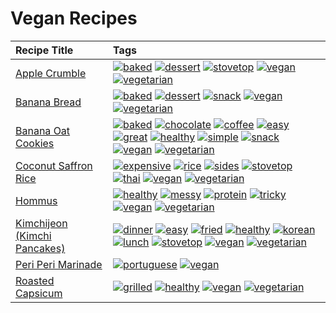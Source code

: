 # Vegan Recipes 

|Recipe Title|Tags
|:---|:---|
|[Apple Crumble](../recipes/applecrumble.md)|<a href="tags/baked.html"><img src="https://img.shields.io/badge/tag-baked-c5d714" alt="baked" /></a> <a href="tags/dessert.html"><img src="https://img.shields.io/badge/tag-dessert-84f8cf" alt="dessert" /></a> <a href="tags/stovetop.html"><img src="https://img.shields.io/badge/tag-stovetop-9bf4b7" alt="stovetop" /></a> <a href="tags/vegan.html"><img src="https://img.shields.io/badge/tag-vegan-6f4790" alt="vegan" /></a> <a href="tags/vegetarian.html"><img src="https://img.shields.io/badge/tag-vegetarian-473080" alt="vegetarian" /></a>|
|[Banana Bread](../recipes/bananabread.md)|<a href="tags/baked.html"><img src="https://img.shields.io/badge/tag-baked-c5d714" alt="baked" /></a> <a href="tags/dessert.html"><img src="https://img.shields.io/badge/tag-dessert-84f8cf" alt="dessert" /></a> <a href="tags/snack.html"><img src="https://img.shields.io/badge/tag-snack-33b5de" alt="snack" /></a> <a href="tags/vegan.html"><img src="https://img.shields.io/badge/tag-vegan-6f4790" alt="vegan" /></a> <a href="tags/vegetarian.html"><img src="https://img.shields.io/badge/tag-vegetarian-473080" alt="vegetarian" /></a>|
|[Banana Oat Cookies](../recipes/bananaoatcookies.md)|<a href="tags/baked.html"><img src="https://img.shields.io/badge/tag-baked-c5d714" alt="baked" /></a> <a href="tags/chocolate.html"><img src="https://img.shields.io/badge/tag-chocolate-a168f4" alt="chocolate" /></a> <a href="tags/coffee.html"><img src="https://img.shields.io/badge/tag-coffee-e2851f" alt="coffee" /></a> <a href="tags/easy.html"><img src="https://img.shields.io/badge/tag-easy-72fcc" alt="easy" /></a> <a href="tags/great.html"><img src="https://img.shields.io/badge/tag-great-0fcaa" alt="great" /></a> <a href="tags/healthy.html"><img src="https://img.shields.io/badge/tag-healthy-7ca620" alt="healthy" /></a> <a href="tags/simple.html"><img src="https://img.shields.io/badge/tag-simple-61717a" alt="simple" /></a> <a href="tags/snack.html"><img src="https://img.shields.io/badge/tag-snack-33b5de" alt="snack" /></a> <a href="tags/vegan.html"><img src="https://img.shields.io/badge/tag-vegan-6f4790" alt="vegan" /></a> <a href="tags/vegetarian.html"><img src="https://img.shields.io/badge/tag-vegetarian-473080" alt="vegetarian" /></a>|
|[Coconut Saffron Rice](../recipes/coconutsaffronrice.md)|<a href="tags/expensive.html"><img src="https://img.shields.io/badge/tag-expensive-5c1fef" alt="expensive" /></a> <a href="tags/rice.html"><img src="https://img.shields.io/badge/tag-rice-25a9f1" alt="rice" /></a> <a href="tags/sides.html"><img src="https://img.shields.io/badge/tag-sides-12b63" alt="sides" /></a> <a href="tags/stovetop.html"><img src="https://img.shields.io/badge/tag-stovetop-9bf4b7" alt="stovetop" /></a> <a href="tags/thai.html"><img src="https://img.shields.io/badge/tag-thai-1433c8" alt="thai" /></a> <a href="tags/vegan.html"><img src="https://img.shields.io/badge/tag-vegan-6f4790" alt="vegan" /></a> <a href="tags/vegetarian.html"><img src="https://img.shields.io/badge/tag-vegetarian-473080" alt="vegetarian" /></a>|
|[Hommus](../recipes/hommus.md)|<a href="tags/healthy.html"><img src="https://img.shields.io/badge/tag-healthy-7ca620" alt="healthy" /></a> <a href="tags/messy.html"><img src="https://img.shields.io/badge/tag-messy-8ce6fc" alt="messy" /></a> <a href="tags/protein.html"><img src="https://img.shields.io/badge/tag-protein-b6c680" alt="protein" /></a> <a href="tags/tricky.html"><img src="https://img.shields.io/badge/tag-tricky-b62aa6" alt="tricky" /></a> <a href="tags/vegan.html"><img src="https://img.shields.io/badge/tag-vegan-6f4790" alt="vegan" /></a> <a href="tags/vegetarian.html"><img src="https://img.shields.io/badge/tag-vegetarian-473080" alt="vegetarian" /></a>|
|[Kimchijeon (Kimchi Pancakes)](../recipes/kimchipancakes.md)|<a href="tags/dinner.html"><img src="https://img.shields.io/badge/tag-dinner-945e60" alt="dinner" /></a> <a href="tags/easy.html"><img src="https://img.shields.io/badge/tag-easy-72fcc" alt="easy" /></a> <a href="tags/fried.html"><img src="https://img.shields.io/badge/tag-fried-379a95" alt="fried" /></a> <a href="tags/healthy.html"><img src="https://img.shields.io/badge/tag-healthy-7ca620" alt="healthy" /></a> <a href="tags/korean.html"><img src="https://img.shields.io/badge/tag-korean-4e6ea" alt="korean" /></a> <a href="tags/lunch.html"><img src="https://img.shields.io/badge/tag-lunch-be57aa" alt="lunch" /></a> <a href="tags/stovetop.html"><img src="https://img.shields.io/badge/tag-stovetop-9bf4b7" alt="stovetop" /></a> <a href="tags/vegan.html"><img src="https://img.shields.io/badge/tag-vegan-6f4790" alt="vegan" /></a> <a href="tags/vegetarian.html"><img src="https://img.shields.io/badge/tag-vegetarian-473080" alt="vegetarian" /></a>|
|[Peri Peri Marinade](../recipes/periperimarinade.md)|<a href="tags/portuguese.html"><img src="https://img.shields.io/badge/tag-portuguese-28ab17" alt="portuguese" /></a> <a href="tags/vegan.html"><img src="https://img.shields.io/badge/tag-vegan-6f4790" alt="vegan" /></a>|
|[Roasted Capsicum](../recipes/roastedcapsicum.md)|<a href="tags/grilled.html"><img src="https://img.shields.io/badge/tag-grilled-b7439e" alt="grilled" /></a> <a href="tags/healthy.html"><img src="https://img.shields.io/badge/tag-healthy-7ca620" alt="healthy" /></a> <a href="tags/vegan.html"><img src="https://img.shields.io/badge/tag-vegan-6f4790" alt="vegan" /></a> <a href="tags/vegetarian.html"><img src="https://img.shields.io/badge/tag-vegetarian-473080" alt="vegetarian" /></a>|